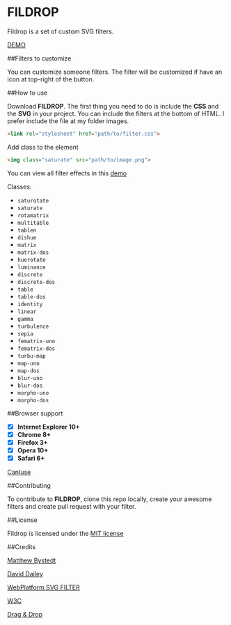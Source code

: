 FILDROP
============

Fildrop is a set of custom SVG filters.

[DEMO](http://jorgeatgu.github.io/svg-filters/)

##Filters to customize

You can customize someone filters. The filter will be customized if have an icon at top-right of the button.

##How to use

Download **FILDROP**. The first thing you need to do is include the **CSS** and the **SVG** in your project. You can include the filters at the bottom of HTML. I prefer include the file at my folder images.

```html
<link rel="stylesheet" href="path/to/filter.css">
```

Add class to the element

```html
<img class="saturate" src="path/to/image.png">
```

You can view all filter effects in this [demo](http://jorgeatgu.github.io/svg-filters/demo.html)

Classes:

  * `saturotate`
  * `saturate`
  * `rotamatrix`
  * `multitable`
  * `tablen`
  * `dishue`
  * `matrix`
  * `matrix-dos`
  * `huerotate`
  * `luminance`
  * `discrete`
  * `discrete-dos`
  * `table`
  * `table-dos`
  * `identity`
  * `linear`
  * `gamma`
  * `turbulence`
  * `sepia`
  * `fematrix-uno`
  * `fematrix-dos`
  * `turbu-map`
  * `map-uno`
  * `map-dos`
  * `blur-uno`
  * `blur-dos`
  * `morpho-uno`
  * `morpho-dos`

##Browser support

- [x] **Internet Explorer 10+**
- [x] **Chrome 8+**
- [x] **Firefox 3+**
- [x] **Opera 10+**
- [x] **Safari 6+**

[CanIuse](http://caniuse.com/#feat=svg-filters)

##Contributing

To contribute to **FILDROP**, clone this repo locally, create your awesome filters and create pull request with your filter.

##License

Fildrop is licensed under the [MIT license](http://opensource.org/licenses/MIT)

##Credits

[Matthew Bystedt](http://apike.ca/prog_svg_filters.html)

[David Dailey ](http://srufaculty.sru.edu/david.dailey/svg/#Filters)

[WebPlatform SVG FILTER](http://docs.webplatform.org/wiki/svg/tutorials/smarter_svg_filters)

[W3C](http://www.w3.org/TR/SVG/filters.html)

[Drag & Drop](https://github.com/remy/html5demos)